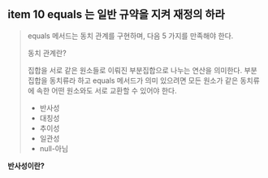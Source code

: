 ## item 10 equals 는 일반 규약을 지켜 재정의 하라

> equals 메서드는 동치 관계를 구현하며, 다음 5 가지를 만족해야 한다.
>
> 동치 관계란?
>
> 집합을 서로 같은 원소들로 이뤄진 부분집합으로 나누는 연산을 의미한다.
> 부분 집합을 동치류라 하고 equals 메서드가 의미 있으려면 모든 원소가 같은 동치류에 속한 어떤
> 원소와도 서로 교환할 수 있어야 한다.
>
>* 반사성
>* 대칭성
>* 추이성
>* 일관성
>* null-아님

**반사성이란?**

